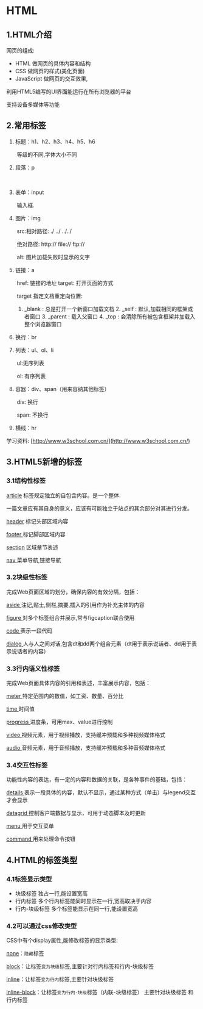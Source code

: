 # HTML

## 1.HTML介绍

网页的组成:

- HTML  做网页的具体内容和结构
- CSS       做网页的样式(美化页面)
- JavaScript   做网页的交互效果,

利用HTML5编写的UI界面能运行在所有浏览器的平台

支持设备多媒体等功能



## 2.常用标签

1.   标题：h1、h2、h3、h4、h5、h6

     ​	等级的不同,字体大小不同

2.   段落：p

     ​	

3.   表单：input

     ​	输入框.

4.   图片：img

     ​	src:相对路径: ./  ../   ../../ 

     ​		绝对路径: http://   file://  ftp://

     ​	alt: 图片加载失败时显示的文字

5.   链接：a

     ​	href: 链接的地址  target: 打开页面的方式

     ​	target 指定文档重定向位置:

     1. _blank : 总是打开一个新窗口加载文档
         2. _self :  默认,加载相同的框架或者窗口
            3. _parent :  载入父窗口
            4. _top :  会清除所有被包含框架并加载入整个浏览器窗口


6. 换行：br

7. 列表：ul、ol、li

   ​	ul:无序列表

   ​	ol: 有序列表

8. 容器：div、span（用来容纳其他标签）

   ​	div: 换行

   ​	span: 不换行

9. 横线：hr

学习资料: [http://www.w3school.com.cn/](http://www.w3school.com.cn/)



## 3.HTML5新增的标签

### 3.1结构性标签

[article]()  标签规定独立的自包含内容。是一个整体.

一篇文章应有其自身的意义，应该有可能独立于站点的其余部分对其进行分发。

[header]()   标记头部区域内容

[footer ]()  标记脚部区域内容

[section]()  区域章节表述

[ nav ]()     菜单导航,链接导航



### 3.2块级性标签

完成Web页面区域的划分，确保内容的有效分隔，包括：

[aside   ]()注记,贴士,侧栏,摘要,插入的引用作为补充主体的内容

[figure  ]()对多个标签组合并展示,常与figcaption联合使用

[code    ]()表示一段代码

[dialog  ]()人与人之间对话,包含dt和dd两个组合元素（dt用于表示说话者、dd用于表示说话者的内容）



### **3.3行内语义性标签**

完成Web页面具体内容的引用和表述，丰富展示内容，包括：

[meter     ]()特定范围内的数值，如工资、数量、百分比

[time      ]()时间值

[progress  ]()进度条，可用max、value进行控制   

[video     ]()视频元素，用于视频播放，支持缓冲预载和多种视频媒体格式

[audio     ]()音频元素，用于音频播放，支持缓冲预载和多种音频媒体格式



### **3.4交互性标签**

功能性内容的表达，有一定的内容和数据的关联，是各种事件的基础，包括：

[details   ]()表示一段具体的内容，默认不显示，通过某种方式（单击）与legend交互才会显示

[datagrid  ]()控制客户端数据与显示，可用于动态脚本及时更新

[menu      ]()用于交互菜单

[command   ]()用来处理命令按钮



## 4.HTML的标签类型

### 4.1标签显示类型

- 块级标签   独占一行,能设置宽高
- 行内标签   多个行内标签能同时显示在一行,宽高取决于内容
- 行内-块级标签  多个标签能显示在同一行,能设置宽高

### 4.2可以通过css修改类型

CSS中有个display属性,能修改标签的显示类型:

[none]()：`隐藏`标签

[block]()：让标签`变为块级`标签,主要针对行内标签和行内-块级标签

[inline]()：让标签`变为行内`标签,主要针对块级标签

[inline-block]()：让标签`变为行内-块级`标签（内联-块级标签）   主要针对块级标签 和行内标签


